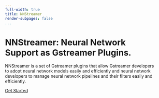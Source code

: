 ```yaml
---
full-width: true
title: NNStreamer
render-subpages: false
...
```


<div class="container">
<div class="page-header">
    <h1>NNStreamer: Neural Network Support as Gstreamer Plugins.</h1>
    <p>
NNStreamer is a set of Gstreamer plugins that allow Gstreamer developers to adopt neural network models
easily and efficiently and neural network developers to manage neural network pipelines and their filters easily and efficiently.
    </p>
    <a class="btn btn-default btn-xl page-scroll" href="getting-started.html" data-hotdoc-relative-link=true>Get Started</a>
</div>
</div>
